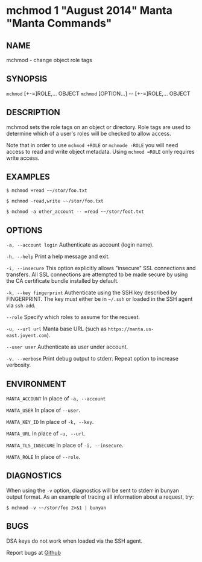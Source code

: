 mchmod 1 "August 2014" Manta "Manta Commands"
=======================================

NAME
----

mchmod - change object role tags

SYNOPSIS
--------

`mchmod` [+-=]ROLE,... OBJECT
`mchmod` [OPTION...] -- [+-=]ROLE,... OBJECT


DESCRIPTION
-----------

mchmod sets the role tags on an object or directory. Role tags are used to
determine which of a user's roles will be checked to allow access.

Note that in order to use `mchmod +ROLE` or `mchmode -ROLE` you will need access
to read and write object metadata. Using `mchmod =ROLE` only requires write
access.

EXAMPLES
--------

    $ mchmod +read ~~/stor/foo.txt

    $ mchmod -read,write ~~/stor/foo.txt

    $ mchmod -a other_account -- =read ~~/stor/foot.txt


OPTIONS
-------

`-a, --account login`
  Authenticate as account (login name).

`-h, --help`
  Print a help message and exit.

`-i, --insecure`
  This option explicitly allows "insecure" SSL connections and transfers.  All
  SSL connections are attempted to be made secure by using the CA certificate
  bundle installed by default.

`-k, --key fingerprint`
  Authenticate using the SSH key described by FINGERPRINT.  The key must
  either be in `~/.ssh` or loaded in the SSH agent via `ssh-add`.

`--role`
  Specify which roles to assume for the request.

`-u, --url url`
  Manta base URL (such as `https://manta.us-east.joyent.com`).

`--user user`
  Authenticate as user under account.

`-v, --verbose`
  Print debug output to stderr.  Repeat option to increase verbosity.

ENVIRONMENT
-----------

`MANTA_ACCOUNT`
  In place of `-a, --account`

`MANTA_USER`
  In place of `--user`.

`MANTA_KEY_ID`
  In place of `-k, --key`.

`MANTA_URL`
  In place of `-u, --url`.

`MANTA_TLS_INSECURE`
  In place of `-i, --insecure`.

`MANTA_ROLE`
  In place of `--role`.

DIAGNOSTICS
-----------

When using the `-v` option, diagnostics will be sent to stderr in bunyan
output format.  As an example of tracing all information about a request,
try:

    $ mchmod -v ~~/stor/foo 2>&1 | bunyan

BUGS
----

DSA keys do not work when loaded via the SSH agent.

Report bugs at [Github](https://github.com/joyent/node-manta/issues)
